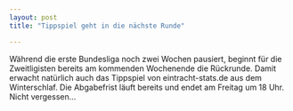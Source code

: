 ```yaml
---
layout: post
title: "Tippspiel geht in die nächste Runde"

---
```


Während die erste Bundesliga noch zwei Wochen pausiert, beginnt für die Zweitligisten bereits am kommenden Wochenende die Rückrunde. Damit erwacht natürlich auch das Tippspiel von eintracht-stats.de aus dem Winterschlaf. Die Abgabefrist läuft bereits und endet am Freitag um 18 Uhr. Nicht vergessen...


